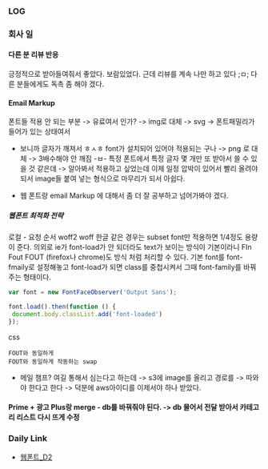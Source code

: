 ### LOG

### 회사 일 

#### 다른 분 리뷰 반응
긍정적으로 받아들여줘서 좋았다. 보람있었다.
근데 리뷰를 계속 나만 하고 있다 ;ㅁ; 다른 분들에게도 독촉 좀 해야 겠다. 

####  Email Markup 
폰트들 적용 안 되는 부분 -> 유료여서 인가? -> img로 대체 -> svg -> 폰트패밀리가 들어가 있는 상태여서 
- 보니까 글자가 깨져서 ㅎㅅㅎ font가 설치되어 있어야 적용되는 구나  -> png 로 대체 -> 3배수해야 안 깨짐 -ㅂ- 
특정 폰트에서 특정 글자 몇 개만 또 받아서 쓸 수 있을 것 같은데 -> 알아봐서 적용하고 싶었는데 이제 일정 압박이 있어서 빨리 올려야 되서 image들 붙여 넣는 형식으로 마무리가 되서 아쉽다. 

- 웹 폰트랑 email Markup 에 대해서 좀 더 잘 공부하고 넘어가봐야 겠다. 

##### 웹폰트 최적화 전략 
로컬 - 요청 순서 woff2 woff
한글 같은 경우는 subset font만 적용하면 1/4정도 용량이 준다.
의외로 ie가 font-load가 안 되더라도 text가 보이는 방식이 기본이라니 
FIn Fout 
FOUT (firefox나 chrome)도 방식 처럼 처리할 수 있다.  기본 font를 font-fmaily로 설정해놓고 
font-load가 되면 class를 중첩시켜서 그때 font-family를 바꿔주는 형태이다. 
 ```js
var font = new FontFaceObserver('Output Sans');

font.load().then(function () {
  document.body.classList.add('font-loaded')
});
 
 ```

css 
```
FOUT와 동일하게 
FOUT와 동일하게 작동하는 swap

```


- 메일 챔프? 여길 통해서 심는다고 하는데 -> s3에 image를 올리고 경로를 -> 따와야 한다고 한다 -> 덕분에 aws아이디를 이제서야 하나 받았다. 

#### Prime + 광고 Plus랑 merge - db를 바꿔줘야 된다. -> db 물어서 전달 받아서 카테고리 리스트 다시 뜨게 수정  



### Daily Link 

- [웹폰트_D2](https://d2.naver.com/helloworld/4969726)